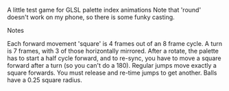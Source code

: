A little test game for GLSL palette index animations
Note that 'round' doesn't work on my phone, so there is some funky casting.

Notes

Each forward movement 'square' is 4 frames out of an 8 frame cycle.
A turn is 7 frames, with 3 of those horizontally mirrored.
After a rotate, the palette has to start a half cycle forward, and to
re-sync, you have to move a square forward after a turn (so you can't
do a 180).
Regular jumps move exactly a square forwards. You must release and
re-time jumps to get another. Balls have a 0.25 square radius.
